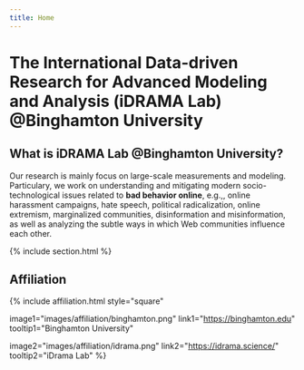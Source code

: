 ```yaml
---
title: Home
---
```


# The International Data-driven Research for Advanced Modeling and Analysis (iDRAMA Lab) @Binghamton University

## What is iDRAMA Lab @Binghamton University?

Our research is mainly focus on large-scale measurements and modeling.
Particulary, we work on understanding and mitigating modern socio-technological issues related to **bad behavior online**, e.g.,, online harassment campaigns, hate speech, political radicalization, online extremism, marginalized communities, disinformation and misinformation, as well as analyzing the subtle ways in which Web communities influence each other.

{% include section.html %}

## Affiliation

{%
  include affiliation.html
  style="square"

  image1="images/affiliation/binghamton.png"
  link1="https://binghamton.edu"
  tooltip1="Binghamton University"

  image2="images/affiliation/idrama.png"
  link2="https://idrama.science/"
  tooltip2="iDrama Lab"
%}
